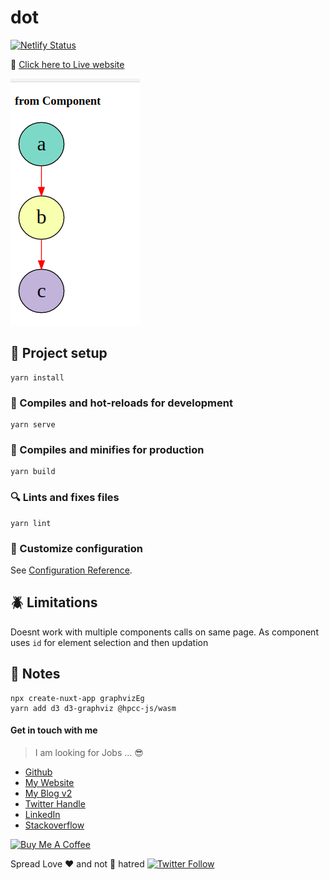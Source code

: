 # dot

[![Netlify Status](https://api.netlify.com/api/v1/badges/9f725c02-2d48-4255-a01f-f368459d9983/deploy-status)](https://app.netlify.com/sites/gifted-ramanujan-14d635/deploys)

:rocket: [Click here to Live website][url]

![dot-graphviz demo](demo.png)

## :sunrise: Project setup

```
yarn install
```

### :running: Compiles and hot-reloads for development

```
yarn serve
```

### :runner: Compiles and minifies for production

```
yarn build
```

### :mag: Lints and fixes files

```
yarn lint
```

### :hammer: Customize configuration

See [Configuration Reference](https://cli.vuejs.org/config/).

## :beetle: Limitations

Doesnt work with multiple components calls on same page. As component uses `id` for element selection
and then updation

## :dolphin: Notes

```
npx create-nuxt-app graphvizEg
yarn add d3 d3-graphviz @hpcc-js/wasm
```

#### Get in touch with me

> I am looking for Jobs ... :sunglasses:

* [Github](https://github.com/avimehenwal/)
* [My Website](https://avimehenwal.in)
* [My Blog v2](https://avimehenwal2.netlify.app/)
* [Twitter Handle](https://twitter.com/avimehenwal)
* [LinkedIn](https://in.linkedin.com/in/avimehenwal)
* [Stackoverflow](https://stackoverflow.com/users/1915935/avi-mehenwal)

<a href="https://www.buymeacoffee.com/F1j07cV" target="_blank"><img src="https://cdn.buymeacoffee.com/buttons/default-orange.png" alt="Buy Me A Coffee" style="height: 51px !important;width: 217px !important;" ></a>

 Spread Love :hearts: and not :no_entry_sign: hatred   [![Twitter Follow](https://img.shields.io/twitter/follow/avimehenwal.svg?style=social)](https://twitter.com/avimehenwal)


[url]: https://gifted-ramanujan-14d635.netlify.app/